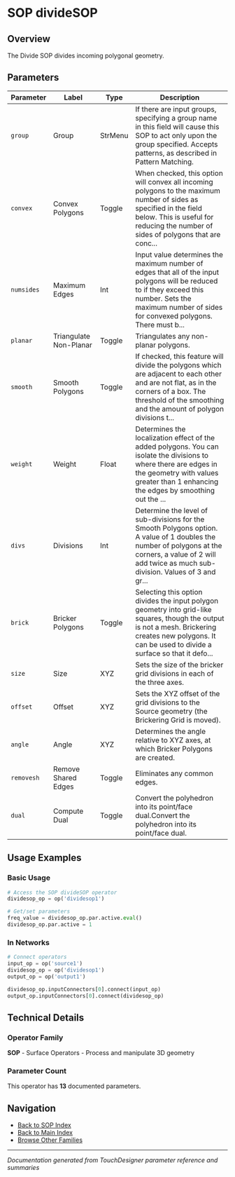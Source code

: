 # SOP divideSOP

## Overview

The Divide SOP divides incoming polygonal geometry.

## Parameters

| Parameter | Label | Type | Description |
|-----------|-------|------|-------------|
| `group` | Group | StrMenu | If there are input groups, specifying a group name in this field will cause this SOP to act only upon the group specified. Accepts patterns, as described in Pattern Matching. |
| `convex` | Convex Polygons | Toggle | When checked, this option will convex all incoming polygons to the maximum number of sides as specified in the field below. This is useful for reducing the number of sides of polygons that are conc... |
| `numsides` | Maximum Edges | Int | Input value determines the maximum number of edges that all of the input polygons will be reduced to if they exceed this number. Sets the maximum number of sides for convexed polygons. There must b... |
| `planar` | Triangulate Non-Planar | Toggle | Triangulates any non-planar polygons. |
| `smooth` | Smooth Polygons | Toggle | If checked, this feature will divide the polygons which are adjacent to each other and are not flat, as in the corners of a box. The threshold of the smoothing and the amount of polygon divisions t... |
| `weight` | Weight | Float | Determines the localization effect of the added polygons. You can isolate the divisions to where there are edges in the geometry with values greater than 1 enhancing the edges by smoothing out the ... |
| `divs` | Divisions | Int | Determine the level of sub-divisions for the Smooth Polygons option. A value of 1 doubles the number of polygons at the corners, a value of 2 will add twice as much sub-division. Values of 3 and gr... |
| `brick` | Bricker Polygons | Toggle | Selecting this option divides the input polygon geometry into grid-like squares, though the output is not a mesh. Brickering creates new polygons. It can be used to divide a surface so that it defo... |
| `size` | Size | XYZ | Sets the size of the bricker grid divisions in each of the three axes. |
| `offset` | Offset | XYZ | Sets the XYZ offset of the grid divisions to the Source geometry (the Brickering Grid is moved). |
| `angle` | Angle | XYZ | Determines the angle relative to XYZ axes, at which Bricker Polygons are created. |
| `removesh` | Remove Shared Edges | Toggle | Eliminates any common edges. |
| `dual` | Compute Dual | Toggle | Convert the polyhedron into its point/face dual.Convert the polyhedron into its point/face dual. |

## Usage Examples

### Basic Usage

```python
# Access the SOP divideSOP operator
dividesop_op = op('dividesop1')

# Get/set parameters
freq_value = dividesop_op.par.active.eval()
dividesop_op.par.active = 1
```

### In Networks

```python
# Connect operators
input_op = op('source1')
dividesop_op = op('dividesop1')
output_op = op('output1')

dividesop_op.inputConnectors[0].connect(input_op)
output_op.inputConnectors[0].connect(dividesop_op)
```

## Technical Details

### Operator Family

**SOP** - Surface Operators - Process and manipulate 3D geometry

### Parameter Count

This operator has **13** documented parameters.

## Navigation

- [Back to SOP Index](../SOP/SOP_INDEX.md)
- [Back to Main Index](../OPERATORS_INDEX.md)
- [Browse Other Families](../OPERATORS_INDEX.md#quick-navigation)

---
*Documentation generated from TouchDesigner parameter reference and summaries*
